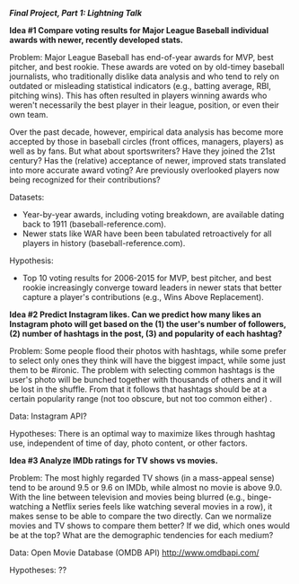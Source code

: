 ***Final Project, Part 1: Lightning Talk***

**Idea #1
Compare voting results for Major League Baseball individual awards with newer, recently developed stats.**

Problem: 
Major League Baseball has end-of-year awards for MVP, best pitcher, and best rookie. These awards are voted on by old-timey baseball journalists, who traditionally dislike data analysis and who tend to rely on outdated or misleading statistical indicators (e.g., batting average, RBI, pitching wins). This has often resulted in players winning awards who weren't necessarily the best player in their league, position, or even their own team. 

Over the past decade, however, empirical data analysis has become more accepted by those in baseball circles (front offices, managers, players) as well as by fans. But what about sportswriters? Have they joined the 21st century? Has the (relative) acceptance of newer, improved stats translated into more accurate award voting? Are previously overlooked players now being recognized for their contributions?

Datasets:
* Year-by-year awards, including voting breakdown, are available dating back to 1911 (baseball-reference.com). 
* Newer stats like WAR have been been tabulated retroactively for all players in history (baseball-reference.com).

Hypothesis: 
* Top 10 voting results for 2006-2015 for MVP, best pitcher, and best rookie increasingly converge toward leaders in newer stats that better capture a player's contributions (e.g., Wins Above Replacement). 



**Idea #2
Predict Instagram likes. Can we predict how many likes an Instagram photo will get based on the (1) the user's number of followers, (2) number of hashtags in the post, (3) and popularity of each hashtag?**

Problem: Some people flood their photos with hashtags, while some prefer to select only ones they think will have the biggest impact, while some just them to be #ironic. The problem with selecting common hashtags is the user's photo will be bunched together with thousands of others and it will be lost in the shuffle. From that it follows that hashtags should be at a certain popularity range (not too obscure, but not too common either) .

Data: Instagram API?

Hypotheses: There is an optimal way to maximize likes through hashtag use, independent of time of day, photo content, or other factors. 


**Idea #3
Analyze IMDb ratings for TV shows vs movies.**

Problem: The most highly regarded TV shows (in a mass-appeal sense) tend to be around 9.5 or 9.6 on IMDb, while almost no movie is above 9.0. With the line between television and movies being blurred (e.g., binge-watching a Netflix series feels like watching several movies in a row), it makes sense to be able to compare the two directly. Can we normalize movies and TV shows to compare them better? If we did, which ones would be at the top? What are the demographic tendencies for each medium? 

Data: Open Movie Database (OMDB API) http://www.omdbapi.com/

Hypotheses: ??

